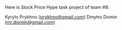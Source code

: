Here is Stock Price Hype task project of team #8:

Kyrylo Prykhno (prykhno@gmail.com)
Dmytro Domin (mr.diomin@gmail.com)